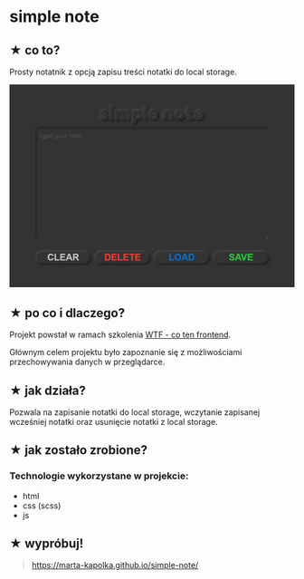 # simple note

## &#9733; co to?

Prosty notatnik z opcją zapisu treści notatki do local storage.

![podgląd simple note](gh/simple-note.jpg)

## &#9733; po co i dlaczego?

Projekt powstał w ramach szkolenia [WTF - co ten frontend](https://cotenfrontend.pl).

Głównym celem projektu było zapoznanie się z możliwościami przechowywania danych w przeglądarce.

## &#9733; jak działa?

Pozwala na zapisanie notatki do local storage, wczytanie zapisanej wcześniej notatki oraz usunięcie notatki z local storage.

## &#9733; jak zostało zrobione?

### Technologie wykorzystane w projekcie:

- html
- css (scss)
- js

## &#9733; wypróbuj!

> https://marta-kapolka.github.io/simple-note/
